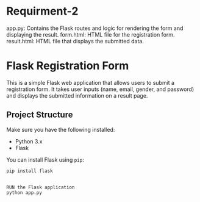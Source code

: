 # Requirment-2


app.py: Contains the Flask routes and logic for rendering the form and displaying the result.
form.html: HTML file for the registration form.
result.html: HTML file that displays the submitted data.


# Flask Registration Form

This is a simple Flask web application that allows users to submit a registration form. It takes user inputs (name, email, gender, and password) and displays the submitted information on a result page.

## Project Structure

Make sure you have the following installed:

- Python 3.x
- Flask

You can install Flask using `pip`:

```bash
pip install flask


RUN the Flask application
python app.py




